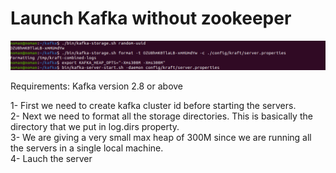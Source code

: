 # Launch Kafka without zookeeper


![Alt text](<Capture.PNG>)  

Requirements: Kafka version 2.8 or above  

1- First we need to create kafka cluster id before starting the servers.  
2- Next we need to format all the storage directories. This is basically the directory that we put in log.dirs property.  
3- We are giving a very small max heap of 300M since we are running all the servers in a single local machine.  
4- Lauch the server
